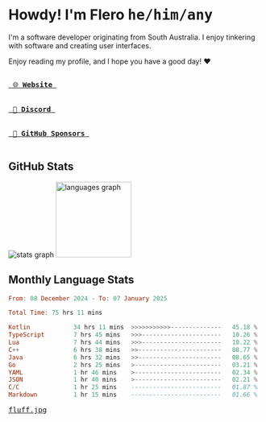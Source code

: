 # Howdy! I'm Flero <kbd>he/him/any</kbd>

I'm a software developer originating from South Australia. I enjoy tinkering with software and creating user interfaces.

Enjoy reading my profile, and I hope you have a good day! :heart:

<a href="https://flero.dev/">
    <kbd>
        <br>
        &nbsp;🌐 <strong>Website</strong>&nbsp;
        <br>
        <br>
    </kbd>
</a>

<a href="https://discord.com/users/1059375676769189938">
    <kbd>
        <br>
        &nbsp;💬 <strong>Discord</strong>&nbsp;
        <br>
        <br>
    </kbd>
</a>

<a href="https://github.com/sponsors/flerouwu">
    <kbd>
        <br>
        &nbsp;🩷 <strong>GitHub Sponsors</strong>&nbsp;
        <br>
        <br>
    </kbd>
</a>

## GitHub Stats
<!-- <p> allows it to be shown side-by-side -->
<div>
  <img src="https://github-readme-stats.vercel.app/api?hide_title=true&hide_rank=false&show_icons=true&include_all_commits=true&count_private=true&disable_animations=true&theme=github_dark&locale=en&hide_border=true&username=flerouwu" alt="stats graph"  />
  <img src="https://github-readme-stats.vercel.app/api/top-langs?locale=en&hide_title=false&langs_count=5&theme=github_dark&hide_border=true&username=flerouwu&layout=compact" alt="languages graph" height="150"  />
</div>

## Monthly Language Stats

<!--START_SECTION:waka-->

```haskell
From: 08 December 2024 - To: 07 January 2025

Total Time: 75 hrs 11 mins

Kotlin            34 hrs 11 mins  >>>>>>>>>>>--------------   45.18 %
TypeScript        7 hrs 45 mins   >>>----------------------   10.26 %
Lua               7 hrs 44 mins   >>>----------------------   10.22 %
C++               6 hrs 38 mins   >>-----------------------   08.77 %
Java              6 hrs 32 mins   >>-----------------------   08.65 %
Go                2 hrs 25 mins   >------------------------   03.21 %
YAML              1 hr 46 mins    >------------------------   02.34 %
JSON              1 hr 40 mins    >------------------------   02.21 %
C/C               1 hr 25 mins    -------------------------   01.87 %
Markdown          1 hr 15 mins    -------------------------   01.66 %
```

<!--END_SECTION:waka-->

<a href="https://raw.githubusercontent.com/flerouwu/flerouwu/main/fluff.jpg">
  <kbd>fluff.jpg</kbd>
</a>
